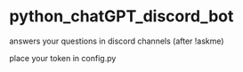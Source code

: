 # python_chatGPT_discord_bot
answers your questions in discord channels (after !askme)

place your token in config.py
